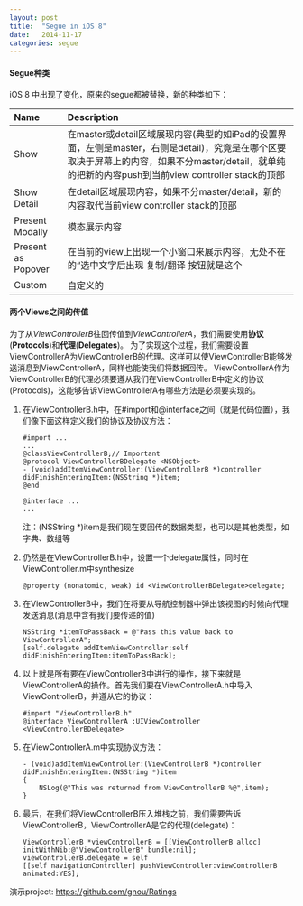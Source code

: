 ```yaml
---
layout: post
title:  "Segue in iOS 8"
date:   2014-11-17
categories: segue
---
```


#### Segue种类
iOS 8 中出现了变化，原来的segue都被替换，新的种类如下：

|Name|Description|
|:------|:-------------|
|Show|在master或detail区域展现内容(典型的如iPad的设置界面，左侧是master，右侧是detail)，究竟是在哪个区要取决于屏幕上的内容，如果不分master/detail，就单纯的把新的内容push到当前view controller stack的顶部|
|Show Detail|在detail区域展现内容，如果不分master/detail，新的内容取代当前view controller stack的顶部|
|Present Modally|模态展示内容|
|Present as Popover|在当前的view上出现一个小窗口来展示内容，无处不在的“选中文字后出现 复制/翻译 按钮就是这个|
|Custom|自定义的|

#### 两个Views之间的传值
为了从*ViewControllerB*往回传值到*ViewControllerA*，我们需要使用**协议**(**Protocols**)和**代理**(**Delegates**)。
为了实现这个过程，我们需要设置ViewControllerA为ViewControllerB的代理。这样可以使ViewControllerB能够发送消息到ViewControllerA，同样也能使我们将数据回传。
ViewControllerA作为ViewControllerB的代理必须要遵从我们在ViewControllerB中定义的协议(Protocols)，这能够告诉ViewControllerA有哪些方法是必须要实现的。

1. 在ViewControllerB.h中，在#import和@interface之间（就是代码位置），我们像下面这样定义我们的协议及协议方法：

    ```objective_c
    #import ...
    ...
    @classViewControllerB;// Important
    @protocol ViewControllerBDelegate <NSObject>
    - (void)addItemViewController:(ViewControllerB *)controller didFinishEnteringItem:(NSString *)item;
    @end

    @interface ...
    ...
    ```

    注：(NSString *)item是我们现在要回传的数据类型，也可以是其他类型，如字典、数组等

2. 仍然是在ViewControllerB.h中，设置一个delegate属性，同时在ViewController.m中synthesize
    ```objective_c
    @property (nonatomic, weak) id <ViewControllerBDelegate>delegate;
    ```

3. 在ViewControllerB中，我们在将要从导航控制器中弹出该视图的时候向代理发送消息(消息中含有我们要传递的值)

    ```objective_c
    NSString *itemToPassBack = @"Pass this value back to ViewControllerA";
    [self.delegate addItemViewController:self didFinishEnteringItem:itemToPassBack];
    ```

4. 以上就是所有要在ViewControllerB中进行的操作，接下来就是ViewControllerA的操作。首先我们要在ViewControllerA.h中导入ViewControllerB，并遵从它的协议：

    ```objective_c
    #import "ViewControllerB.h"
    @interface ViewControllerA :UIViewController <ViewControllerBDelegate>
    ```

5. 在ViewControllerA.m中实现协议方法：

    ```objective_c
    - (void)addItemViewController:(ViewControllerB *)controller didFinishEnteringItem:(NSString *)item
    {
        NSLog(@"This was returned from ViewControllerB %@",item);
    }
    ```

6. 最后，在我们将ViewControllerB压入堆栈之前，我们需要告诉ViewControllerB，ViewControllerA是它的代理(delegate)：

    ```objective_c
    ViewControllerB *viewControllerB = [[ViewControllerB alloc] initWithNib:@"ViewControllerB" bundle:nil];
    viewControllerB.delegate = self
    [[self navigationController] pushViewController:viewControllerB animated:YES];
    ```

演示project:
https://github.com/gnou/Ratings
